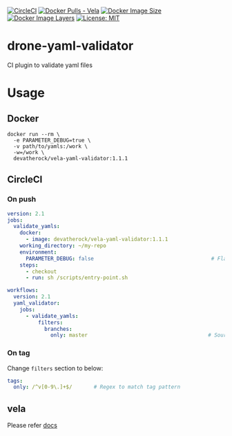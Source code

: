 [![CircleCI](https://circleci.com/gh/devatherock/drone-yaml-validator.svg?style=svg)](https://circleci.com/gh/devatherock/drone-yaml-validator)
[![Docker Pulls - Vela](https://img.shields.io/docker/pulls/devatherock/vela-yaml-validator.svg)](https://hub.docker.com/r/devatherock/vela-yaml-validator/)
[![Docker Image Size](https://img.shields.io/docker/image-size/devatherock/vela-yaml-validator.svg?sort=date)](https://hub.docker.com/r/devatherock/vela-yaml-validator/)
[![Docker Image Layers](https://img.shields.io/microbadger/layers/devatherock/vela-yaml-validator.svg)](https://microbadger.com/images/devatherock/vela-yaml-validator)
[![License: MIT](https://img.shields.io/badge/License-MIT-yellow.svg)](https://opensource.org/licenses/MIT)
# drone-yaml-validator
CI plugin to validate yaml files

# Usage
## Docker

```
docker run --rm \
  -e PARAMETER_DEBUG=true \
  -v path/to/yamls:/work \
  -w=/work \
  devatherock/vela-yaml-validator:1.1.1
```

## CircleCI
### On push

```yaml
version: 2.1
jobs:
  validate_yamls:
    docker:
      - image: devatherock/vela-yaml-validator:1.1.1
    working_directory: ~/my-repo
    environment:
      PARAMETER_DEBUG: false                                      # Flag to enable debug logs. Optional, by default, debug logs are disabled
    steps:
      - checkout
      - run: sh /scripts/entry-point.sh

workflows:
  version: 2.1
  yaml_validator:
    jobs:
      - validate_yamls:
          filters:
            branches:
              only: master                                       # Source branch
```

### On tag
Change `filters` section to below:

```yaml
tags:
  only: /^v[0-9\.]+$/       # Regex to match tag pattern
```

## vela
Please refer [docs](DOCS.md)
